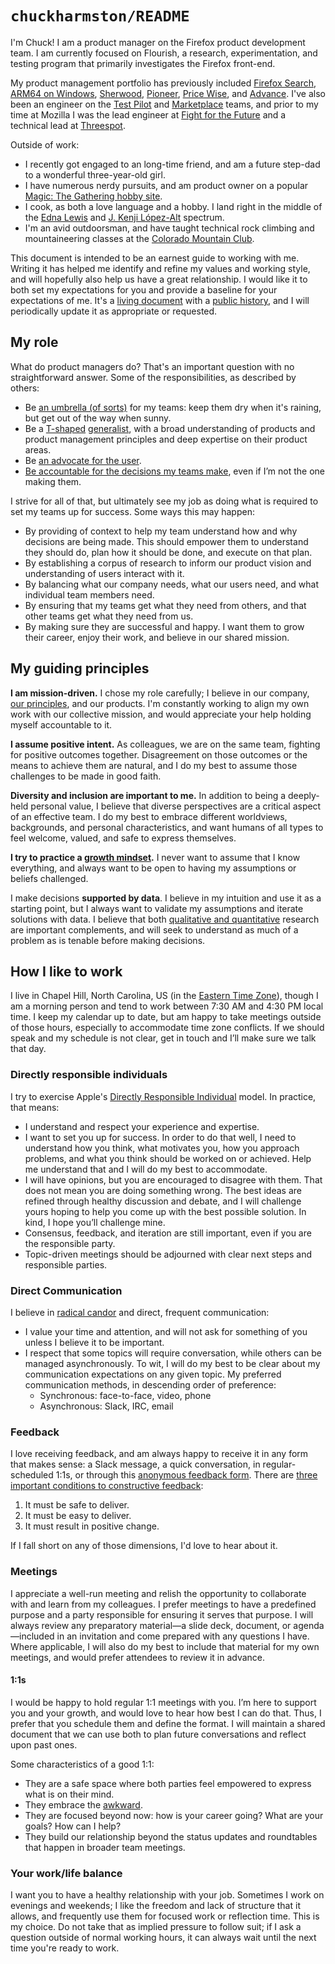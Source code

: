 #  `chuckharmston/README`

I'm Chuck! I am a product manager on the Firefox product development team. I am currently focused on Flourish, a research, experimentation, and testing program that primarily investigates the Firefox front-end.

My product management portfolio has previously included [Firefox Search](https://wiki.mozilla.org/Firefox/Search), [ARM64 on Windows](https://blog.mozilla.org/futurereleases/2019/04/11/firefox-beta-for-windows-10-on-qualcomm-snapdragon-always-connected-pcs-now-available/), [Sherwood](https://wiki.mozilla.org/Sherwood), [Pioneer](https://support.mozilla.org/kb/about-firefox-pioneer), [Price Wise](https://blog.mozilla.org/firefox/price-wise/), and [Advance](https://medium.com/firefox-test-pilot/advancing-the-web-f9fe7ca810ec). I've also been an engineer on the [Test Pilot](https://wiki.mozilla.org/Test_Pilot) and [Marketplace](https://wiki.mozilla.org/Marketplace) teams, and prior to my time at Mozilla I was the lead engineer at [Fight for the Future](https://www.fightforthefuture.org/) and a technical lead at [Threespot](https://www.threespot.com/).

Outside of work:

- I recently got engaged to an long-time friend, and am a future step-dad to a wonderful three-year-old girl.
- I have numerous nerdy pursuits, and am product owner on a popular [Magic: The Gathering hobby site](https://scryfall.com/).
- I cook, as both a love language and a hobby. I land right in the middle of the [Edna Lewis](https://en.wikipedia.org/wiki/Edna_Lewis) and [J. Kenji López-Alt](https://en.wikipedia.org/wiki/J._Kenji_L%C3%B3pez-Alt) spectrum.
- I'm an avid outdoorsman, and have taught technical rock climbing and mountaineering classes at the [Colorado Mountain Club](https://www.cmc.org/).

This document is intended to be an earnest guide to working with me. Writing it has helped me identify and refine my values and working style, and will hopefully also help us have a great relationship. I would like it to both set my expectations for you and provide a baseline for your expectations of me. It's a [living document](https://github.com/chuckharmston/README/blob/master/README.md) with a [public history](https://github.com/chuckharmston/README/commits/master/README.md), and I will periodically update it as appropriate or requested.

## My role

What do product managers do? That's an important question with no straightforward answer. Some of the responsibilities, as described by others:

- Be [an umbrella (of sorts)](https://techcrunch.com/2010/03/14/key-to-gmail/) for my teams: keep them dry when it's raining, but get out of the way when sunny.
- Be a [T-shaped](https://medium.com/pminsider/the-t-shaped-product-manager-c3e4587e5b84) [generalist](https://www.mindtheproduct.com/2017/12/product-managers-generalists/), with a broad understanding of products and product management principles and deep expertise on their product areas.
- Be [an advocate for the user](http://www.cleverpm.com/2017/07/26/the-many-hats-of-the-product-manager/).
- [Be accountable for the decisions my teams make](https://github.com/molly/manager-README), even if I’m not  the one making them.

I strive for all of that, but ultimately see my job as doing what is required to set my teams up for success. Some ways this may happen:

- By providing of context to help my team understand how and why decisions are being made. This should empower them to understand they should do, plan how it should be done, and execute on that plan.
- By establishing a corpus of research to inform our product vision and understanding of users interact with it.
- By balancing what our company needs, what our users need, and what individual team members need.
- By ensuring that my teams get what they need from others, and that other teams get what they need from us.
- By making sure they are successful and happy. I want them to grow their career, enjoy their work, and believe in our shared mission.

## My guiding principles

**I am mission-driven.**  I chose my role carefully; I believe in our company, [our principles](https://www.mozilla.org/about/manifesto/), and our products. I'm constantly working to align my own work with our collective mission, and would appreciate your help holding myself accountable to it.

**I assume positive intent.** As colleagues, we are on the same team, fighting for positive outcomes together. Disagreement on those outcomes or the means to achieve them are natural, and I do my best to assume those challenges to be made in good faith.

**Diversity and inclusion are important to me.** In addition to being a deeply-held personal value, I believe that diverse perspectives are a critical aspect of an effective team. I do my best to embrace different worldviews, backgrounds, and personal characteristics, and want humans of all types to feel welcome, valued, and safe to express themselves.

**I try to practice a [growth mindset](https://www.brainpickings.org/2014/01/29/carol-dweck-mindset/).** I never want to assume that I know everything, and always want to be open to having my assumptions or beliefs challenged.

I make decisions **supported by data**. I believe in my intuition and use it as a starting point, but I always want to validate my assumptions and iterate solutions with data. I believe that both [qualitative and quantitative](https://www.mindtheproduct.com/2018/01/need-quantitative-qualitative-data/) research are important complements, and will seek to understand as much of a problem as is tenable before making decisions.

## How I like to work

I live in Chapel Hill, North Carolina, US (in the [Eastern Time Zone](https://time.is/Chapel_Hill)), though I am a morning person and tend to work between 7:30 AM and 4:30 PM local time. I keep my calendar up to date, but am happy to take meetings outside of those hours, especially to accommodate time zone conflicts. If we should speak and my schedule is not clear, get in touch and I’ll make sure we talk that day.

### Directly responsible individuals

I try to exercise Apple's [Directly Responsible Individual](https://medium.com/@mmamet/directly-responsible-individuals-f5009f465da4) model. In practice, that means:

- I understand and respect your experience and expertise.
- I want to set you up for success. In order to do that well, I need to understand how you think, what motivates you, how you approach problems, and what you think should be worked on or achieved. Help me understand that and I will do my best to accommodate.
- I will have opinions, but you are encouraged to disagree with them. That does not mean you are doing something wrong. The best ideas are refined through healthy discussion and debate, and I will challenge yours hoping to help you come up with the best possible solution. In kind, I hope you’ll challenge mine.
- Consensus, feedback, and iteration are still important, even if you are the responsible party.
- Topic-driven meetings should be adjourned with clear next steps and responsible parties.

### Direct Communication

I believe in [radical candor](https://www.amazon.com/dp/B01KTIEFEE/) and direct, frequent communication:

- I value your time and attention, and will not ask for something of you unless I believe it to be important.
- I respect that some topics will require conversation, while others can be managed asynchronously. To wit, I will do my best to be clear about my communication expectations on any given topic. My preferred communication methods, in descending order of preference:
  - Synchronous: face-to-face, video, phone
  - Asynchronous: Slack, IRC, email

### Feedback

I love receiving feedback, and am always happy to receive it in any form that makes sense: a Slack message, a quick conversation, in regular-scheduled 1:1s, or through this [anonymous feedback form](https://goo.gl/forms/3VkPhQhuxecQJzLu2). There are [three important conditions to constructive feedback](https://medium.com/@royrapoport/why-wont-you-talk-to-me-f30a01a1994c):

1. It must be safe to deliver.
2. It must be easy to deliver.
3. It must result in positive change.

If I fall short on any of those dimensions, I'd love to hear about it.

### Meetings

I appreciate a well-run meeting and relish the opportunity to collaborate with and learn from my colleagues. I prefer meetings to have a predefined purpose and a party responsible for ensuring it serves that purpose. I will always review any preparatory material—a slide deck, document, or agenda—included in an invitation and come prepared with any questions I have. Where applicable, I will also do my best to include that material for my own meetings, and would prefer attendees to review it in advance.

#### 1:1s

I would be happy to hold regular 1:1 meetings with you. I’m here to support you and your growth, and would love to hear how best I can do that. Thus, I prefer that you schedule them and define the format. I will maintain a shared document that we can use both to plan future conversations and reflect upon past ones.

Some characteristics of a good 1:1:

- They are a safe space where both parties feel empowered to express what is on their mind.
- They embrace the [awkward](https://medium.com/@mrabkin/the-art-of-the-awkward-1-1-f4e1dcbd1c5c).
- They are focused beyond now: how is your career going? What are your goals? How can I help?
- They build our relationship beyond the status updates and roundtables that happen in broader team meetings.

### Your work/life balance

I want you to have a healthy relationship with your job. Sometimes I work on evenings and weekends; I like the freedom and lack of structure that it allows, and frequently use them for focused work or reflection time. This is my choice. Do not take that as implied pressure to follow suit; if I ask a question outside of normal working hours, it can always wait until the next time you're ready to work.
